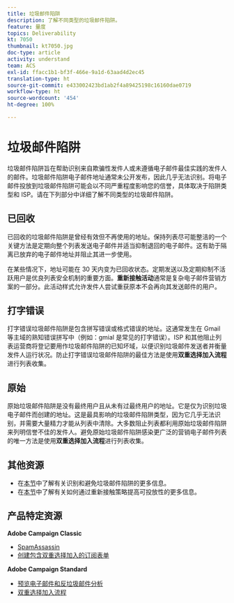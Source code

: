 ```yaml
---
title: 垃圾邮件陷阱
description: 了解不同类型的垃圾邮件陷阱。
feature: 量度
topics: Deliverability
kt: 7050
thumbnail: kt7050.jpg
doc-type: article
activity: understand
team: ACS
exl-id: ffacc1b1-bf3f-466e-9a1d-63aad4d2ec45
translation-type: ht
source-git-commit: e433002423bd1ab2f4a89425198c16160dae0719
workflow-type: ht
source-wordcount: '454'
ht-degree: 100%

---
```


# 垃圾邮件陷阱

垃圾邮件陷阱旨在帮助识别来自欺骗性发件人或未遵循电子邮件最佳实践的发件人的邮件。垃圾邮件陷阱电子邮件地址通常未公开发布，因此几乎无法识别。将电子邮件投放到垃圾邮件陷阱可能会以不同严重程度影响您的信誉，具体取决于陷阱类型和 ISP。请在下列部分中详细了解不同类型的垃圾邮件陷阱。

## 已回收

已回收的垃圾邮件陷阱是曾经有效但不再使用的地址。保持列表尽可能整洁的一个关键方法是定期向整个列表发送电子邮件并适当抑制退回的电子邮件。这有助于隔离已放弃的电子邮件地址并阻止其进一步使用。

在某些情况下，地址可能在 30 天内变为已回收状态。定期发送以及定期抑制不活跃用户是优良列表安全机制的重要方面。**重新接触活动**&#x200B;通常是复杂电子邮件营销方案的一部分。此活动样式允许发件人尝试重获原本不会再向其发送邮件的用户。

## 打字错误

打字错误垃圾邮件陷阱是包含拼写错误或格式错误的地址。这通常发生在 Gmail 等主域的熟知错误拼写中（例如：gmial 是常见的打字错误）。ISP 和其他阻止列表运营商将登记要用作垃圾邮件陷阱的已知坏域，以便识别垃圾邮件发送者并衡量发件人运行状况。防止打字错误垃圾邮件陷阱的最佳方法是使用&#x200B;**双重选择加入流程**&#x200B;进行列表收集。

## 原始

原始垃圾邮件陷阱是没有最终用户且从未有过最终用户的地址。它是仅为识别垃圾电子邮件而创建的地址。这是最具影响的垃圾邮件陷阱类型，因为它几乎无法识别，并需要大量精力才能从列表中清除。大多数阻止列表都利用原始垃圾邮件陷阱来列明信誉不佳的发件人。避免原始垃圾邮件陷阱感染更广泛的营销电子邮件列表的唯一方法是使用&#x200B;**双重选择加入流程**&#x200B;进行列表收集。

## 其他资源

* 在[本节](/help/additional-resources/all-about-spam-traps.md)中了解有关识别和避免垃圾邮件陷阱的更多信息。
* 在[本节](/help/additional-resources/re-engagement.md)中了解有关如何通过重新接触策略提高可投放性的更多信息。

## 产品特定资源

**Adobe Campaign Classic**

* [SpamAssassin](https://experienceleague.adobe.com/docs/campaign-classic/using/sending-messages/deliverability-management/spamassassin.html?lang=zh-Hans#using-spamassassin)
* [创建包含双重选择加入的订阅表单](https://experienceleague.adobe.com/docs/campaign-classic/using/designing-content/web-forms/use-cases--web-forms.html?lang=zh-Hans#create-a-subscription--form-with-double-opt-in)

**Adobe Campaign Standard**

* [预览电子邮件和反垃圾邮件分析](https://experienceleague.adobe.com/docs/campaign-standard-learn/tutorials/designing-content/email-designer/preview-your-email.html?lang=zh-Hans#designing-content)
* [双重选择加入流程](https://experienceleague.adobe.com/docs/campaign-standard/using/communication-channels/landing-pages/setting-up-a-double-opt-in-process.html?lang=zh-Hans#communication-channels)
